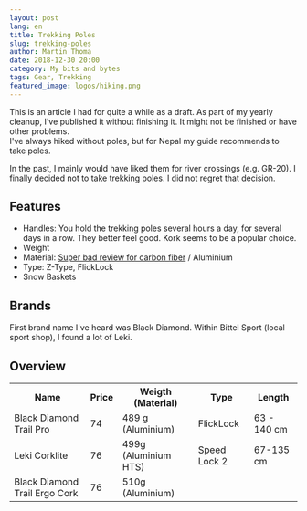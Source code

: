```yaml
---
layout: post
lang: en
title: Trekking Poles
slug: trekking-poles
author: Martin Thoma
date: 2018-12-30 20:00
category: My bits and bytes
tags: Gear, Trekking
featured_image: logos/hiking.png
---
```

<div class="info">This is an article I had for quite a while as a draft. As part of my yearly cleanup, I've published it without finishing it. It might not be finished or have other problems.</div>
I've always hiked without poles, but for Nepal my guide recommends to take
poles.

In the past, I mainly would have liked them for river crossings (e.g. GR-20).
I finally decided not to take trekking poles. I did not regret that decision.

## Features

* Handles: You hold the trekking poles several hours a day, for several days in
  a row. They better feel good. Kork seems to be a popular choice.
* Weight
* Material: [Super bad review for carbon fiber](https://www.youtube.com/watch?v=q0SfswKYOTE) / Aluminium
* Type: Z-Type, FlickLock
* Snow Baskets

## Brands

First brand name I've heard was Black Diamond. Within Bittel Sport (local sport shop),
I found a lot of Leki.


## Overview

<table>
    <tr>
        <th>Name</th>
        <th>Price</th>
        <th>Weigth (Material)</th>
        <th>Type</th>
        <th>Length</th>
    </tr>
    <tr>
        <td>Black Diamond Trail Pro</td>
        <td>74</td>
        <td>489 g (Aluminium)</td>
        <td>FlickLock</td>
        <td>63 - 140 cm</td>
    </tr>
    <tr>
        <td>Leki Corklite</td>
        <td>76</td>
        <td>499g (Aluminium HTS)</td>
        <td>Speed Lock 2</td>
        <td>67-135 cm</td>
    </tr>
    <tr>
        <td>Black Diamond Trail Ergo Cork</td>
        <td>76</td>
        <td>510g (Aluminium)</td>
        <td></td>
        <td></td>
    </tr>
</table>

